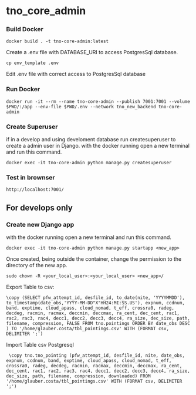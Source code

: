 # tno_core_admin

### Build Docker
```
docker build . -t tno-core-admin:latest
```

Create a .env file with DATABASE_URI to access PostgresSql database.

```
cp env_template .env

```

Edit .env file with correct access to PostgresSql database

### Run Docker
```
docker run -it --rm --name tno-core-admin --publish 7001:7001 --volume $PWD/:/app --env-file $PWD/.env --network tno_new_backend tno-core-admin
```

### Create Superuser 
if in a develop and using develoment database run createsuperuser to create a admin user in Django.
with the docker running open a new terminal and run this command.
```
docker exec -it tno-core-admin python manage.py createsuperuser
```


### Test in brownser
```
http://localhost:7001/
```


## For develops only

### Create new Django app
with the docker running open a new terminal and run this command.
```
docker exec -it tno-core-admin python manage.py startapp <new_app>
```
Once created, being outside the container, change the permission to the directory of the new app.
```
sudo chown -R <your_local_user>:<your_local_user> <new_app>/
```


Export Table to csv:
```
\copy (SELECT pfw_attempt_id, desfile_id, to_date(nite, 'YYYYMMDD'), to_timestamp(date_obs,'YYYY-MM-DD"X"HH24:MI:SS.US'), expnum, ccdnum, band, exptime, cloud_apass, cloud_nomad, t_eff, crossra0, radeg, decdeg, racmin, racmax, deccmin, deccmax, ra_cent, dec_cent, rac1, rac2, rac3, rac4, decc1, decc2, decc3, decc4, ra_size, dec_size, path, filename, compression, FALSE FROM tno.pointings ORDER BY date_obs DESC ) TO '/home/glauber.costa/tbl_pointings.csv' WITH (FORMAT csv, DELIMITER ';')
```

Import Table csv Postgresql
```
 \copy tno.tno_pointing (pfw_attempt_id, desfile_id, nite, date_obs, expnum, ccdnum, band, exptime, cloud_apass, cloud_nomad, t_eff, crossra0, radeg, decdeg, racmin, racmax, deccmin, deccmax, ra_cent, dec_cent, rac1, rac2, rac3, rac4, decc1, decc2, decc3, decc4, ra_size, dec_size, path, filename, compression, downloaded) FROM '/home/glauber.costa/tbl_pointings.csv' WITH (FORMAT csv, DELIMITER ';')
```